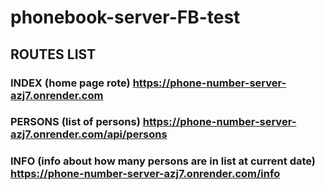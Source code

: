 # phonebook-server-FB-test

## ROUTES LIST

### INDEX (home page rote) https://phone-number-server-azj7.onrender.com
### PERSONS (list of persons) https://phone-number-server-azj7.onrender.com/api/persons
### INFO (info about how many persons are in list at current date) https://phone-number-server-azj7.onrender.com/info
